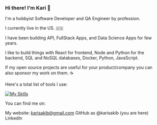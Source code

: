 ### Hi there! I'm Kari 👋

I'm a hobbyist Software Developer and QA Engineer by profession. 

I currently live in the US. 🇺🇸

I have been building API, FullStack Apps, and Data Science Apps for few years.

I like to build things with React for frontend, Node and Python for the backend, SQL and NoSQL databases, Docker, Python, JavaScript.

If my open source projects are useful for your product/company you can also sponsor my work on them. ☕

Here's a total list of tools I use:

[![My Skills](https://skillicons.dev/icons?i=js,html,css,react,apple,aws,azure,bash,cs,cypress,d3,django,docker,dotnet,electron,express,fastapi,figma,flask,git,github,githubactions,gitlab,gherkin,graphql,idea,java,latex,md,mongodb,mysql,nextjs,nodejs,npm,obsidian,posgres,postman,py,sklearn,selenium,tailwind,tauri,tensorflow,terraform,ts,vercel,visualstudio,vite,vscode,wordpress)](https://github.com/karisakib/karisakib)

You can find me on:

My website: karisakib@gmail.com
GitHub as @karisakib (you are here)
LinkedIn
